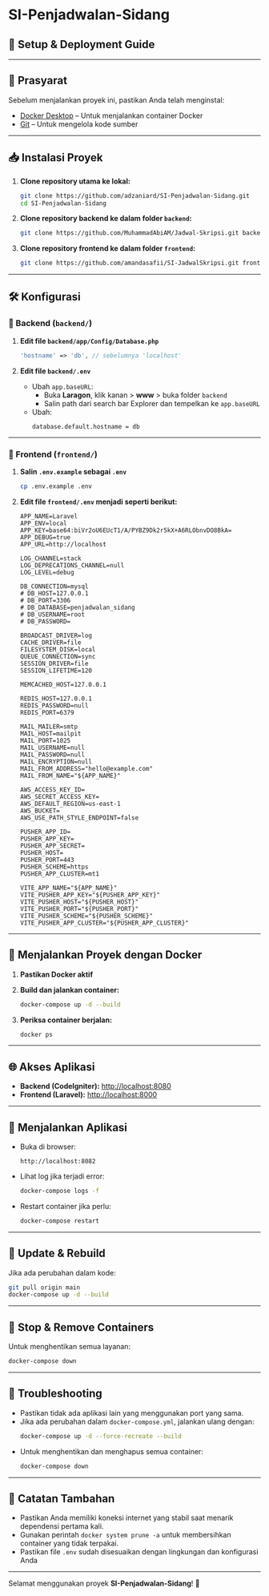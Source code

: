 # SI-Penjadwalan-Sidang
## 🚀 Setup & Deployment Guide

---

## 📌 Prasyarat

Sebelum menjalankan proyek ini, pastikan Anda telah menginstal:

- [Docker Desktop](https://www.docker.com/products/docker-desktop) – Untuk menjalankan container Docker
- [Git](https://git-scm.com/) – Untuk mengelola kode sumber

---

## 📥 Instalasi Proyek

1. **Clone repository utama ke lokal:**
   ```bash
   git clone https://github.com/adzaniard/SI-Penjadwalan-Sidang.git
   cd SI-Penjadwalan-Sidang
   ```

2. **Clone repository backend ke dalam folder `backend`:**
   ```bash
   git clone https://github.com/MuhammadAbiAM/Jadwal-Skripsi.git backend
   ```

3. **Clone repository frontend ke dalam folder `frontend`:**
   ```bash
   git clone https://github.com/amandasafii/SI-JadwalSkripsi.git frontend
   ```

---

## 🛠 Konfigurasi

### 🔧 Backend (`backend/`)

1. **Edit file `backend/app/Config/Database.php`**
   ```php
   'hostname' => 'db', // sebelumnya 'localhost'
   ```

2. **Edit file `backend/.env`**
   - Ubah `app.baseURL`:
     - Buka **Laragon**, klik kanan > **www** > buka folder `backend`
     - Salin path dari search bar Explorer dan tempelkan ke `app.baseURL`
   - Ubah:
     ```.env
     database.default.hostname = db
     ```

---

### 🔧 Frontend (`frontend/`)

1. **Salin `.env.example` sebagai `.env`**
   ```bash
   cp .env.example .env
   ```

2. **Edit file `frontend/.env` menjadi seperti berikut:**
   ```.env
   APP_NAME=Laravel
   APP_ENV=local
   APP_KEY=base64:biVr2oU6EUcT1/A/PYBZ9Dk2r5kX+A6RLObnvDO8BkA=
   APP_DEBUG=true
   APP_URL=http://localhost

   LOG_CHANNEL=stack
   LOG_DEPRECATIONS_CHANNEL=null
   LOG_LEVEL=debug

   DB_CONNECTION=mysql
   # DB_HOST=127.0.0.1
   # DB_PORT=3306
   # DB_DATABASE=penjadwalan_sidang
   # DB_USERNAME=root
   # DB_PASSWORD=

   BROADCAST_DRIVER=log
   CACHE_DRIVER=file
   FILESYSTEM_DISK=local
   QUEUE_CONNECTION=sync
   SESSION_DRIVER=file
   SESSION_LIFETIME=120

   MEMCACHED_HOST=127.0.0.1

   REDIS_HOST=127.0.0.1
   REDIS_PASSWORD=null
   REDIS_PORT=6379

   MAIL_MAILER=smtp
   MAIL_HOST=mailpit
   MAIL_PORT=1025
   MAIL_USERNAME=null
   MAIL_PASSWORD=null
   MAIL_ENCRYPTION=null
   MAIL_FROM_ADDRESS="hello@example.com"
   MAIL_FROM_NAME="${APP_NAME}"

   AWS_ACCESS_KEY_ID=
   AWS_SECRET_ACCESS_KEY=
   AWS_DEFAULT_REGION=us-east-1
   AWS_BUCKET=
   AWS_USE_PATH_STYLE_ENDPOINT=false

   PUSHER_APP_ID=
   PUSHER_APP_KEY=
   PUSHER_APP_SECRET=
   PUSHER_HOST=
   PUSHER_PORT=443
   PUSHER_SCHEME=https
   PUSHER_APP_CLUSTER=mt1

   VITE_APP_NAME="${APP_NAME}"
   VITE_PUSHER_APP_KEY="${PUSHER_APP_KEY}"
   VITE_PUSHER_HOST="${PUSHER_HOST}"
   VITE_PUSHER_PORT="${PUSHER_PORT}"
   VITE_PUSHER_SCHEME="${PUSHER_SCHEME}"
   VITE_PUSHER_APP_CLUSTER="${PUSHER_APP_CLUSTER}"
   ```

---

## 🐳 Menjalankan Proyek dengan Docker

1. **Pastikan Docker aktif**

2. **Build dan jalankan container:**
   ```bash
   docker-compose up -d --build
   ```

3. **Periksa container berjalan:**
   ```bash
   docker ps
   ```

---

## 🌐 Akses Aplikasi

- **Backend (CodeIgniter):** [http://localhost:8080](http://localhost:8080)  
- **Frontend (Laravel):** [http://localhost:8000](http://localhost:8000)

---

## 🚀 Menjalankan Aplikasi

- Buka di browser:
  ```
  http://localhost:8082
  ```

- Lihat log jika terjadi error:
  ```bash
  docker-compose logs -f
  ```

- Restart container jika perlu:
  ```bash
  docker-compose restart
  ```

---

## 🔄 Update & Rebuild

Jika ada perubahan dalam kode:

```bash
git pull origin main
docker-compose up -d --build
```

---

## 🛑 Stop & Remove Containers

Untuk menghentikan semua layanan:

```bash
docker-compose down
```

---

## 🔧 Troubleshooting

- Pastikan tidak ada aplikasi lain yang menggunakan port yang sama.
- Jika ada perubahan dalam `docker-compose.yml`, jalankan ulang dengan:
  ```bash
  docker-compose up -d --force-recreate --build
  ```
- Untuk menghentikan dan menghapus semua container:
  ```bash
  docker-compose down
  ```

---

## 📢 Catatan Tambahan

- Pastikan Anda memiliki koneksi internet yang stabil saat menarik dependensi pertama kali.
- Gunakan perintah `docker system prune -a` untuk membersihkan container yang tidak terpakai.
- Pastikan file `.env` sudah disesuaikan dengan lingkungan dan konfigurasi Anda

---

Selamat menggunakan proyek **SI-Penjadwalan-Sidang**! 🚀

